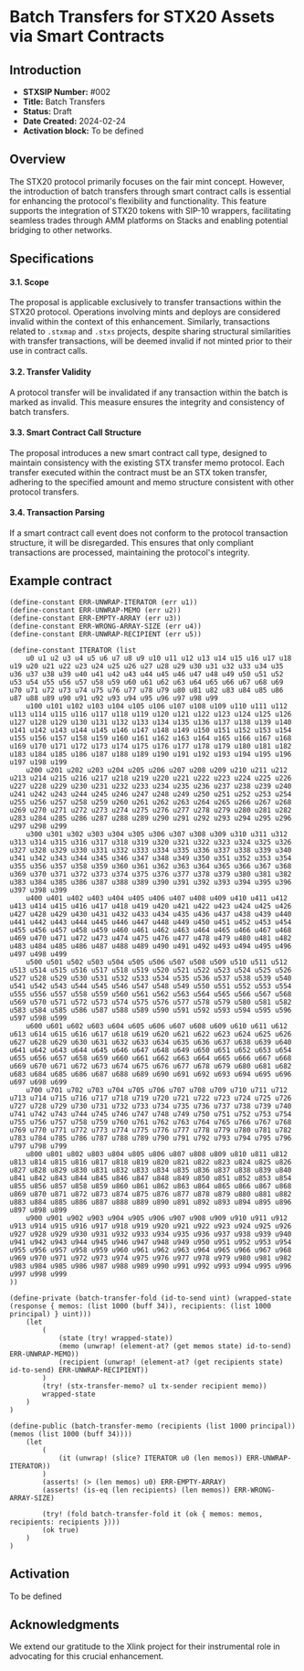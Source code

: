 # Batch Transfers for STX20 Assets via Smart Contracts

## Introduction

- **STXSIP Number:** #002
- **Title:** Batch Transfers
- **Status:** Draft
- **Date Created:** 2024-02-24
- **Activation block:** To be defined

## Overview

The STX20 protocol primarily focuses on the fair mint concept.
However, the introduction of batch transfers through smart contract calls is essential for enhancing the protocol's flexibility and functionality.
This feature supports the integration of STX20 tokens with SIP-10 wrappers, facilitating seamless trades through AMM platforms on Stacks and enabling potential bridging to other networks.

## Specifications

#### 3.1. Scope

The proposal is applicable exclusively to transfer transactions within the STX20 protocol.
Operations involving mints and deploys are considered invalid within the context of this enhancement.
Similarly, transactions related to `.stxmap` and `.stxs` projects, despite sharing structural similarities with transfer transactions, will be deemed invalid if not minted prior to their use in contract calls.

#### 3.2. Transfer Validity

A protocol transfer will be invalidated if any transaction within the batch is marked as invalid. This measure ensures the integrity and consistency of batch transfers.

#### 3.3. Smart Contract Call Structure

The proposal introduces a new smart contract call type, designed to maintain consistency with the existing STX transfer memo protocol. Each transfer executed within the contract must be an STX token transfer, adhering to the specified amount and memo structure consistent with other protocol transfers.

#### 3.4. Transaction Parsing

If a smart contract call event does not conform to the protocol transaction structure, it will be disregarded. This ensures that only compliant transactions are processed, maintaining the protocol's integrity.

## Example contract

```clarity
(define-constant ERR-UNWRAP-ITERATOR (err u1))
(define-constant ERR-UNWRAP-MEMO (err u2))
(define-constant ERR-EMPTY-ARRAY (err u3))
(define-constant ERR-WRONG-ARRAY-SIZE (err u4))
(define-constant ERR-UNWRAP-RECIPIENT (err u5))

(define-constant ITERATOR (list
    u0 u1 u2 u3 u4 u5 u6 u7 u8 u9 u10 u11 u12 u13 u14 u15 u16 u17 u18 u19 u20 u21 u22 u23 u24 u25 u26 u27 u28 u29 u30 u31 u32 u33 u34 u35 u36 u37 u38 u39 u40 u41 u42 u43 u44 u45 u46 u47 u48 u49 u50 u51 u52 u53 u54 u55 u56 u57 u58 u59 u60 u61 u62 u63 u64 u65 u66 u67 u68 u69 u70 u71 u72 u73 u74 u75 u76 u77 u78 u79 u80 u81 u82 u83 u84 u85 u86 u87 u88 u89 u90 u91 u92 u93 u94 u95 u96 u97 u98 u99
    u100 u101 u102 u103 u104 u105 u106 u107 u108 u109 u110 u111 u112 u113 u114 u115 u116 u117 u118 u119 u120 u121 u122 u123 u124 u125 u126 u127 u128 u129 u130 u131 u132 u133 u134 u135 u136 u137 u138 u139 u140 u141 u142 u143 u144 u145 u146 u147 u148 u149 u150 u151 u152 u153 u154 u155 u156 u157 u158 u159 u160 u161 u162 u163 u164 u165 u166 u167 u168 u169 u170 u171 u172 u173 u174 u175 u176 u177 u178 u179 u180 u181 u182 u183 u184 u185 u186 u187 u188 u189 u190 u191 u192 u193 u194 u195 u196 u197 u198 u199
    u200 u201 u202 u203 u204 u205 u206 u207 u208 u209 u210 u211 u212 u213 u214 u215 u216 u217 u218 u219 u220 u221 u222 u223 u224 u225 u226 u227 u228 u229 u230 u231 u232 u233 u234 u235 u236 u237 u238 u239 u240 u241 u242 u243 u244 u245 u246 u247 u248 u249 u250 u251 u252 u253 u254 u255 u256 u257 u258 u259 u260 u261 u262 u263 u264 u265 u266 u267 u268 u269 u270 u271 u272 u273 u274 u275 u276 u277 u278 u279 u280 u281 u282 u283 u284 u285 u286 u287 u288 u289 u290 u291 u292 u293 u294 u295 u296 u297 u298 u299
    u300 u301 u302 u303 u304 u305 u306 u307 u308 u309 u310 u311 u312 u313 u314 u315 u316 u317 u318 u319 u320 u321 u322 u323 u324 u325 u326 u327 u328 u329 u330 u331 u332 u333 u334 u335 u336 u337 u338 u339 u340 u341 u342 u343 u344 u345 u346 u347 u348 u349 u350 u351 u352 u353 u354 u355 u356 u357 u358 u359 u360 u361 u362 u363 u364 u365 u366 u367 u368 u369 u370 u371 u372 u373 u374 u375 u376 u377 u378 u379 u380 u381 u382 u383 u384 u385 u386 u387 u388 u389 u390 u391 u392 u393 u394 u395 u396 u397 u398 u399
    u400 u401 u402 u403 u404 u405 u406 u407 u408 u409 u410 u411 u412 u413 u414 u415 u416 u417 u418 u419 u420 u421 u422 u423 u424 u425 u426 u427 u428 u429 u430 u431 u432 u433 u434 u435 u436 u437 u438 u439 u440 u441 u442 u443 u444 u445 u446 u447 u448 u449 u450 u451 u452 u453 u454 u455 u456 u457 u458 u459 u460 u461 u462 u463 u464 u465 u466 u467 u468 u469 u470 u471 u472 u473 u474 u475 u476 u477 u478 u479 u480 u481 u482 u483 u484 u485 u486 u487 u488 u489 u490 u491 u492 u493 u494 u495 u496 u497 u498 u499
    u500 u501 u502 u503 u504 u505 u506 u507 u508 u509 u510 u511 u512 u513 u514 u515 u516 u517 u518 u519 u520 u521 u522 u523 u524 u525 u526 u527 u528 u529 u530 u531 u532 u533 u534 u535 u536 u537 u538 u539 u540 u541 u542 u543 u544 u545 u546 u547 u548 u549 u550 u551 u552 u553 u554 u555 u556 u557 u558 u559 u560 u561 u562 u563 u564 u565 u566 u567 u568 u569 u570 u571 u572 u573 u574 u575 u576 u577 u578 u579 u580 u581 u582 u583 u584 u585 u586 u587 u588 u589 u590 u591 u592 u593 u594 u595 u596 u597 u598 u599
    u600 u601 u602 u603 u604 u605 u606 u607 u608 u609 u610 u611 u612 u613 u614 u615 u616 u617 u618 u619 u620 u621 u622 u623 u624 u625 u626 u627 u628 u629 u630 u631 u632 u633 u634 u635 u636 u637 u638 u639 u640 u641 u642 u643 u644 u645 u646 u647 u648 u649 u650 u651 u652 u653 u654 u655 u656 u657 u658 u659 u660 u661 u662 u663 u664 u665 u666 u667 u668 u669 u670 u671 u672 u673 u674 u675 u676 u677 u678 u679 u680 u681 u682 u683 u684 u685 u686 u687 u688 u689 u690 u691 u692 u693 u694 u695 u696 u697 u698 u699
    u700 u701 u702 u703 u704 u705 u706 u707 u708 u709 u710 u711 u712 u713 u714 u715 u716 u717 u718 u719 u720 u721 u722 u723 u724 u725 u726 u727 u728 u729 u730 u731 u732 u733 u734 u735 u736 u737 u738 u739 u740 u741 u742 u743 u744 u745 u746 u747 u748 u749 u750 u751 u752 u753 u754 u755 u756 u757 u758 u759 u760 u761 u762 u763 u764 u765 u766 u767 u768 u769 u770 u771 u772 u773 u774 u775 u776 u777 u778 u779 u780 u781 u782 u783 u784 u785 u786 u787 u788 u789 u790 u791 u792 u793 u794 u795 u796 u797 u798 u799
    u800 u801 u802 u803 u804 u805 u806 u807 u808 u809 u810 u811 u812 u813 u814 u815 u816 u817 u818 u819 u820 u821 u822 u823 u824 u825 u826 u827 u828 u829 u830 u831 u832 u833 u834 u835 u836 u837 u838 u839 u840 u841 u842 u843 u844 u845 u846 u847 u848 u849 u850 u851 u852 u853 u854 u855 u856 u857 u858 u859 u860 u861 u862 u863 u864 u865 u866 u867 u868 u869 u870 u871 u872 u873 u874 u875 u876 u877 u878 u879 u880 u881 u882 u883 u884 u885 u886 u887 u888 u889 u890 u891 u892 u893 u894 u895 u896 u897 u898 u899
    u900 u901 u902 u903 u904 u905 u906 u907 u908 u909 u910 u911 u912 u913 u914 u915 u916 u917 u918 u919 u920 u921 u922 u923 u924 u925 u926 u927 u928 u929 u930 u931 u932 u933 u934 u935 u936 u937 u938 u939 u940 u941 u942 u943 u944 u945 u946 u947 u948 u949 u950 u951 u952 u953 u954 u955 u956 u957 u958 u959 u960 u961 u962 u963 u964 u965 u966 u967 u968 u969 u970 u971 u972 u973 u974 u975 u976 u977 u978 u979 u980 u981 u982 u983 u984 u985 u986 u987 u988 u989 u990 u991 u992 u993 u994 u995 u996 u997 u998 u999
))

(define-private (batch-transfer-fold (id-to-send uint) (wrapped-state (response { memos: (list 1000 (buff 34)), recipients: (list 1000 principal) } uint)))
    (let
        (
            (state (try! wrapped-state))
            (memo (unwrap! (element-at? (get memos state) id-to-send) ERR-UNWRAP-MEMO))
            (recipient (unwrap! (element-at? (get recipients state) id-to-send) ERR-UNWRAP-RECIPIENT))
        )
        (try! (stx-transfer-memo? u1 tx-sender recipient memo))
        wrapped-state
    )
)

(define-public (batch-transfer-memo (recipients (list 1000 principal)) (memos (list 1000 (buff 34))))
    (let
        (
            (it (unwrap! (slice? ITERATOR u0 (len memos)) ERR-UNWRAP-ITERATOR))
        )
        (asserts! (> (len memos) u0) ERR-EMPTY-ARRAY)
        (asserts! (is-eq (len recipients) (len memos)) ERR-WRONG-ARRAY-SIZE)

        (try! (fold batch-transfer-fold it (ok { memos: memos, recipients: recipients })))
        (ok true)
    )
)
```

## Activation

To be defined

## Acknowledgments

We extend our gratitude to the Xlink project for their instrumental role in advocating for this crucial enhancement.
